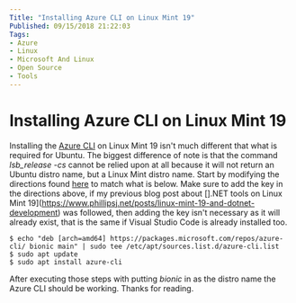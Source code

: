 ```yaml
---
Title: "Installing Azure CLI on Linux Mint 19"
Published: 09/15/2018 21:22:03
Tags: 
- Azure
- Linux
- Microsoft And Linux
- Open Source
- Tools
---
```

# Installing Azure CLI on Linux Mint 19

Installing the [Azure CLI](https://docs.microsoft.com/en-us/cli/azure/?view=azure-cli-latest) on Linux Mint 19 isn't much different that what is required for Ubuntu. The biggest difference of note is that the command *lsb_release -cs* cannot be relied upon at all because it will not return an Ubuntu distro name, but a Linux Mint distro name. Start by modifying the directions found [here](https://docs.microsoft.com/en-us/cli/azure/install-azure-cli-apt?view=azure-cli-latest) to match what is below. Make sure to add the key in the directions above, if my previous blog post about [].NET tools on Linux Mint 19](https://www.phillipsj.net/posts/linux-mint-19-and-dotnet-development) was followed, then adding the key isn't necessary as it will already exist, that is the same if Visual Studio Code is already installed too.

```
$ echo "deb [arch=amd64] https://packages.microsoft.com/repos/azure-cli/ bionic main" | sudo tee /etc/apt/sources.list.d/azure-cli.list
$ sudo apt update
$ sudo apt install azure-cli
```

After executing those steps with putting *bionic* in as the distro name the Azure CLI should be working. Thanks for reading.